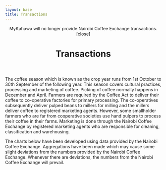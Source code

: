 ```yaml
---
layout: base
title: Transactions
---
```

<header>
  <div id="note">
    MyKahawa will no longer provide Nairobi Coffee Exchange transactions. <a id="close">[close]</a>
  </div>
  <div class="container">
    <div class="header-content">
      <h1>Transactions</h1>
    </div>
  </div>
</header>

<script src="https://code.highcharts.com/stock/highstock.js"></script>
<script src="https://code.highcharts.com/stock/modules/data.js"></script>
<script src="https://code.highcharts.com/stock/modules/exporting.js"></script>
<script src="https://code.highcharts.com/stock/modules/export-data.js"></script>

<article>
  <div class="container">
    <div class="row">
      <div class="col-md-8 mx-auto">
        <p class="lead">
          The coffee season which is known as the crop year runs from 1st October to 30th September of the following year. This season covers cultural practices, processing and marketing of coffee. Picking of coffee normally happens in December and April. Farmers are required by the Coffee Act to deliver their coffee to co-operative factories for primary processing. The co-operatives subsequently deliver pulped beans to millers for milling and the millers deliver coffee to registered marketing agents. However, some smallholder farmers who are far from cooperative societies use hand pulpers to process their coffee in their farms. Marketing is done through the Nairobi Coffee Exchange by registered marketing agents who are responsible for cleaning, classification and warehousing. 
        </p>
        <p>The charts below have been developed using data provided by the Nairobi Coffee Exchange. Aggregations have been made which may cause some slight deviations from the numbers provided by the Nairobi Coffee Exchange. Whenever there are deviations, the numbers from the Nairobi Coffee Exchange will prevail.</p>
      </div>
    </div>
  </div>
  <div id="container" style="height: 400px; min-width: 310px">
    <script src="/data/market/price_ave.js" type="text/javascript"></script>
  </div>
</article>

<script>
 close = document.getElementById("close");
 close.addEventListener('click', function() {
   note = document.getElementById("note");
   note.style.display = 'none';
 }, false);
</script>